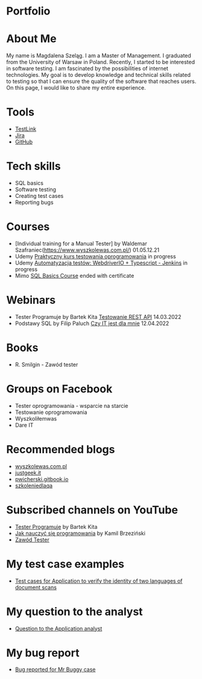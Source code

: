 # Portfolio
# About Me
My name is Magdalena Szeląg. I am a Master of Management. I graduated from the University of Warsaw in Poland. Recently, I started to be interested in software testing. I am fascinated by the possibilities of internet technologies. My goal is to develop knowledge and technical skills related to testing so that I can ensure the quality of the software that reaches users. On this page, I would like to share my entire experience.
# Tools
* [TestLink](https://www.testlink.org/)
* [Jira](https://www.atlassian.com/)
* [GitHub](https://github.com/)
# Tech skills 
* SQL basics
* Software testing
* Creating test cases
* Reporting bugs
# Courses
* [Individual training for a Manual Tester] by Waldemar Szafraniec(https://www.wyszkolewas.com.pl/) 01.05.12.21
* Udemy [Praktyczny kurs testowania oprogramowania](https://www.udemy.com/course/praktyczny-kurs-testowania-oprogramowania/learn/lecture/29008772?start=0#overview) in progress
* Udemy [Automatyzacja testów: WebdriverIO + Typescript - Jenkins](https://www.udemy.com/course/testowanie-automatyczne-webdriverio/learn/lecture/29312514?start=0#overview) in progress
* Mimo [SQL Basics Course](https://getmimo.com/) ended with certificate
# Webinars
* Tester Programuje by Bartek Kita [Testowanie REST API](https://www.youtube.com/watch?v=OFN7ay5UreY) 14.03.2022
* Podstawy SQL by Filip Paluch [Czy IT jest dla mnie](https://www.czyitjestdlamnie.pl/) 12.04.2022
# Books
* R. Smilgin - Zawód tester
# Groups on Facebook
* Tester oprogramowania - wsparcie na starcie
* Testowanie oprogramowania
* Wyszkoliłemwas
* Dare IT
# Recommended blogs
* [wyszkolewas.com.pl](https://www.wyszkolewas.com.pl/)
* [justgeek.it](https://geek.justjoin.it/)
* [pwicherski.gitbook.io](https://pwicherski.gitbook.io/testowanie-oprogramowania/)
* [szkoleniedlaqa](https://szkoleniedlaqa.pl/)
# Subscribed channels on YouTube
* [Tester Programuje](https://www.youtube.com/channel/UCb4yMKYzaO-jYGeFSvMuHJQ) by Bartek Kita
* [Jak nauczyć się programowania](https://www.youtube.com/channel/UCxFUKrMr2RNOUm8jztlKCAA) by Kamil Brzeziński
* [Zawód Tester](https://www.youtube.com/channel/UCUJzan4zBUpWwS1yWZZCwUw/featured)
# My test case examples
* [Test cases for Application to verify the identity of two languages of document scans](https://docs.google.com/spreadsheets/d/1bfV5hUaXPGRF9jhui1fzEeexuHbgs_GO/edit?usp=sharing&ouid=109717024635922998817&rtpof=true&sd=true)
# My question to the analyst
* [Question to the Application analyst](https://drive.google.com/file/d/1hq0ygT0bmpFl2iQchOM1igawQfw9ShLZ/view?usp=sharing)
# My bug report
* [Bug reported for Mr Buggy case](https://drive.google.com/file/d/1SqaXfXwumuIGJcWgEy8UPImSfWK_hLvj/view?usp=sharing)

